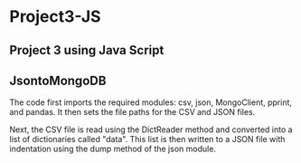# Project3-JS

## Project 3 using Java Script

## JsontoMongoDB

The code first imports the required modules: csv, json, MongoClient, pprint, and pandas. It then sets the file paths for the CSV and JSON files.

Next, the CSV file is read using the DictReader method and converted into a list of dictionaries called "data". This list is then written to a JSON file with indentation using the dump method of the json module.
